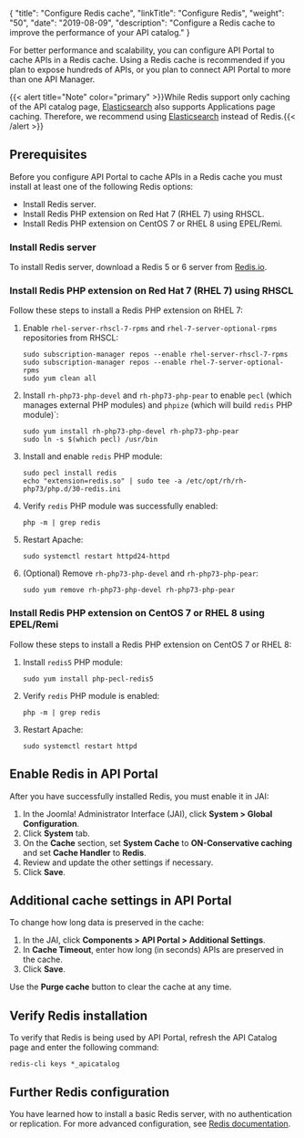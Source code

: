 {
"title": "Configure Redis cache",
  "linkTitle": "Configure Redis",
  "weight": "50",
  "date": "2019-08-09",
  "description": "Configure a Redis cache to improve the performance of your API catalog."
}

For better performance and scalability, you can configure API Portal to cache APIs in a Redis cache. Using a Redis cache is recommended if you plan to expose hundreds of APIs, or you plan to connect API Portal to more than one API Manager.

{{< alert title="Note" color="primary" >}}While Redis support only caching of the API catalog page, [Elasticsearch](/docs/apim_installation/apiportal_install/install_software_elastic/) also supports Applications page caching. Therefore, we recommend using [Elasticsearch](/docs/apim_installation/apiportal_install/install_software_elastic/) instead of Redis.{{< /alert >}}

## Prerequisites

Before you configure API Portal to cache APIs in a Redis cache you must install at least one of the following Redis options:

* Install Redis server.
* Install Redis PHP extension on Red Hat 7 (RHEL 7) using RHSCL.
* Install Redis PHP extension on CentOS 7 or RHEL 8 using EPEL/Remi.

### Install Redis server

To install Redis server, download a Redis 5 or 6 server from [Redis.io](https://redis.io/download).

### Install Redis PHP extension on Red Hat 7 (RHEL 7) using RHSCL

Follow these steps to install a Redis PHP extension on RHEL 7:

1. Enable `rhel-server-rhscl-7-rpms` and `rhel-7-server-optional-rpms` repositories from RHSCL:

   ```
   sudo subscription-manager repos --enable rhel-server-rhscl-7-rpms
   sudo subscription-manager repos --enable rhel-7-server-optional-rpms
   sudo yum clean all
   ```

2. Install `rh-php73-php-devel` and `rh-php73-php-pear` to enable `pecl` (which manages external PHP modules) and `phpize` (which will build `redis` PHP module)`:

   ```
   sudo yum install rh-php73-php-devel rh-php73-php-pear
   sudo ln -s $(which pecl) /usr/bin
   ```

3. Install and enable `redis` PHP module:

   ```
   sudo pecl install redis
   echo "extension=redis.so" | sudo tee -a /etc/opt/rh/rh-php73/php.d/30-redis.ini
   ```

4. Verify `redis` PHP module was successfully enabled:

   ```
   php -m | grep redis
   ```

5. Restart Apache:

   ```
   sudo systemctl restart httpd24-httpd
   ```

6. (Optional) Remove `rh-php73-php-devel` and `rh-php73-php-pear`:

    ```
    sudo yum remove rh-php73-php-devel rh-php73-php-pear
    ```

### Install Redis PHP extension on CentOS 7 or RHEL 8 using EPEL/Remi

Follow these steps to install a Redis PHP extension on CentOS 7 or RHEL 8:

1. Install `redis5` PHP module:

   ```
   sudo yum install php-pecl-redis5
   ```

2. Verify `redis` PHP module is enabled:
   ```
   php -m | grep redis
   ```

3. Restart Apache:
   ```
   sudo systemctl restart httpd
   ```

## Enable Redis in API Portal

After you have successfully installed Redis, you must enable it in JAI:

1. In the Joomla! Administrator Interface (JAI), click **System > Global Configuration**.
2. Click **System** tab.
3. On the **Cache** section, set **System Cache** to **ON-Conservative caching** and set **Cache Handler** to **Redis**.
4. Review and update the other settings if necessary.
5. Click **Save**.

## Additional cache settings in API Portal

To change how long data is preserved in the cache:

1. In the JAI, click **Components > API Portal > Additional Settings**.
2. In **Cache Timeout**, enter how long (in seconds) APIs are preserved in the cache.
3. Click **Save**.

Use the **Purge cache** button to clear the cache at any time.

## Verify Redis installation

To verify that Redis is being used by API Portal, refresh the API Catalog page and enter the following command:

```
redis-cli keys *_apicatalog
```

## Further Redis configuration

You have learned how to install a basic Redis server, with no authentication or replication. For more advanced configuration, see [Redis documentation](https://redis.io/documentation).
